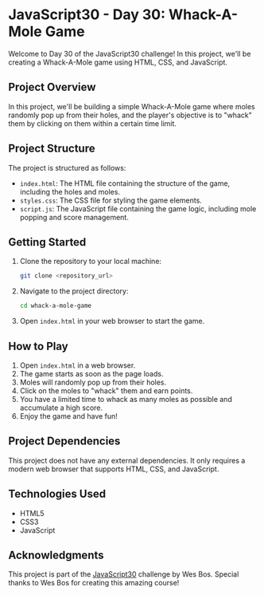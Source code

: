 # JavaScript30 - Day 30: Whack-A-Mole Game

Welcome to Day 30 of the JavaScript30 challenge! In this project, we'll be creating a Whack-A-Mole game using HTML, CSS, and JavaScript.

## Project Overview

In this project, we'll be building a simple Whack-A-Mole game where moles randomly pop up from their holes, and the player's objective is to "whack" them by clicking on them within a certain time limit.

## Project Structure

The project is structured as follows:

- `index.html`: The HTML file containing the structure of the game, including the holes and moles.
- `styles.css`: The CSS file for styling the game elements.
- `script.js`: The JavaScript file containing the game logic, including mole popping and score management.

## Getting Started

1. Clone the repository to your local machine:

   ```bash
   git clone <repository_url>
   ```

2. Navigate to the project directory:

   ```bash
   cd whack-a-mole-game
   ```

3. Open `index.html` in your web browser to start the game.

## How to Play

1. Open `index.html` in a web browser.
2. The game starts as soon as the page loads.
3. Moles will randomly pop up from their holes.
4. Click on the moles to "whack" them and earn points.
5. You have a limited time to whack as many moles as possible and accumulate a high score.
6. Enjoy the game and have fun!

## Project Dependencies

This project does not have any external dependencies. It only requires a modern web browser that supports HTML, CSS, and JavaScript.

## Technologies Used

- HTML5
- CSS3
- JavaScript

## Acknowledgments

This project is part of the [JavaScript30](https://javascript30.com/) challenge by Wes Bos. Special thanks to Wes Bos for creating this amazing course!

